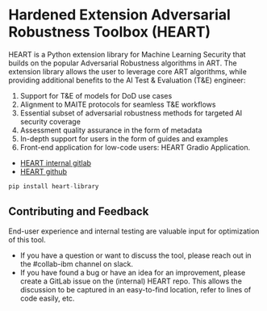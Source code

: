 # Hardened Extension Adversarial Robustness Toolbox (HEART) 

HEART is a Python extension library for Machine Learning Security that builds on the popular Adversarial Robustness algorithms in ART. The extension library allows the user to leverage core ART algorithms, while providing additional benefits to the AI Test & Evaluation (T&E) engineer: 

1. Support for T&E of models for DoD use cases 
1. Alignment to MAITE protocols for seamless T&E workflows 
1. Essential subset of adversarial robustness methods for targeted AI security coverage 
1. Assessment quality assurance in the form of metadata 
1. In-depth support for users in the form of guides and examples 
1. Front-end application for low-code users: HEART Gradio Application.

- [HEART internal gitlab](https://gitlab.jatic.net/jatic/ibm/hardened-extension-adversarial-robustness-toolbox) 
- [HEART github](https://github.com/IBM/heart-library) 


```python 
pip install heart-library 
``` 

## Contributing and Feedback 
End-user experience and internal testing are valuable input for optimization of this tool.
- If you have a question or want to discuss the tool, please reach out in the #collab-ibm channel on slack. 
- If you have found a bug or have an idea for an improvement, please create a GitLab issue on the (internal) HEART repo. This allows the discussion to be captured in an easy-to-find location, refer to lines of code easily, etc. 
